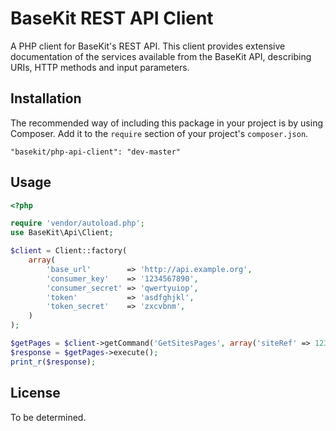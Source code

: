 BaseKit REST API Client
=======================

A PHP client for BaseKit's REST API. This client provides extensive
documentation of the services available from the BaseKit API, describing URIs,
HTTP methods and input parameters.

Installation
------------

The recommended way of including this package in your project is by using
Composer. Add it to the `require` section of your project's `composer.json`.

    "basekit/php-api-client": "dev-master"

Usage
-----

```php
<?php

require 'vendor/autoload.php';
use BaseKit\Api\Client;

$client = Client::factory(
    array(
        'base_url'        => 'http://api.example.org',
        'consumer_key'    => '1234567890',
        'consumer_secret' => 'qwertyuiop',
        'token'           => 'asdfghjkl',
        'token_secret'    => 'zxcvbnm',
    )
);

$getPages = $client->getCommand('GetSitesPages', array('siteRef' => 123));
$response = $getPages->execute();
print_r($response);
```

License
-------

To be determined.
